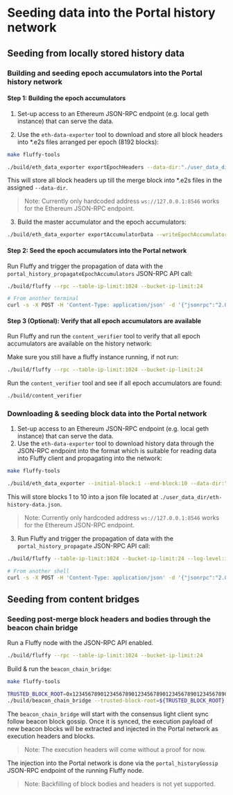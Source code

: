 # Seeding data into the Portal history network

## Seeding from locally stored history data

### Building and seeding epoch accumulators into the Portal history network

#### Step 1: Building the epoch accumulators
1. Set-up access to an Ethereum JSON-RPC endpoint (e.g. local geth instance)
that can serve the data.

2. Use the `eth-data-exporter` tool to download and store all block headers into
*.e2s files arranged per epoch (8192 blocks):

```bash
make fluffy-tools

./build/eth_data_exporter exportEpochHeaders --data-dir:"./user_data_dir/"
```

This will store all block headers up till the merge block into *.e2s files in
the assigned `--data-dir`.

> Note: Currently only hardcoded address `ws://127.0.0.1:8546` works for the
Ethereum JSON-RPC endpoint.

3. Build the master accumulator and the epoch accumulators:

```bash
./build/eth_data_exporter exportAccumulatorData --writeEpochAccumulators --data-dir:"./user_data_dir/"
```

#### Step 2: Seed the epoch accumulators into the Portal network
Run Fluffy and trigger the propagation of data with the
`portal_history_propagateEpochAccumulators` JSON-RPC API call:

```bash
./build/fluffy --rpc --table-ip-limit:1024 --bucket-ip-limit:24

# From another terminal
curl -s -X POST -H 'Content-Type: application/json' -d '{"jsonrpc":"2.0","id":"1","method":"portal_history_propagateEpochAccumulators","params":["./user_data_dir/"]}' http://localhost:8545 | jq
```


#### Step 3 (Optional): Verify that all epoch accumulators are available
Run Fluffy and run the `content_verifier` tool to verify that all epoch
accumulators are available on the history network:

Make sure you still have a fluffy instance running, if not run:
```bash
./build/fluffy --rpc --table-ip-limit:1024 --bucket-ip-limit:24
```

Run the `content_verifier` tool and see if all epoch accumulators are found:
```bash
./build/content_verifier
```

### Downloading & seeding block data into the Portal network

1. Set-up access to an Ethereum JSON-RPC endpoint (e.g. local geth instance)
that can serve the data.
2. Use the `eth-data-exporter` tool to download history data through the
JSON-RPC endpoint into the format which is suitable for reading data into
Fluffy client and propagating into the network:

```bash
make fluffy-tools

./build/eth_data_exporter --initial-block:1 --end-block:10 --data-dir:"/user_data_dir/"
```

This will store blocks 1 to 10 into a json file located at
`./user_data_dir/eth-history-data.json`.

> Note: Currently only hardcoded address `ws://127.0.0.1:8546` works for the
Ethereum JSON-RPC endpoint.

3. Run Fluffy and trigger the propagation of data with the
`portal_history_propagate` JSON-RPC API call:

```bash
./build/fluffy --table-ip-limit:1024 --bucket-ip-limit:24 --log-level:info --rpc

# From another shell
curl -s -X POST -H 'Content-Type: application/json' -d '{"jsonrpc":"2.0","id":"1","method":"portal_history_propagate","params":["./user_data_dir/eth-history-data.json"]}' http://localhost:8545 | jq
```

## Seeding from content bridges

### Seeding post-merge block headers and bodies through the beacon chain bridge

Run a Fluffy node with the JSON-RPC API enabled.

```bash
./build/fluffy --rpc --table-ip-limit:1024 --bucket-ip-limit:24
```

Build & run the `beacon_chain_bridge`:
```bash
make fluffy-tools

TRUSTED_BLOCK_ROOT=0x1234567890123456789012345678901234567890123456789012345678901234 # Replace this
./build/beacon_chain_bridge --trusted-block-root=${TRUSTED_BLOCK_ROOT}
```

The `beacon_chain_bridge` will start with the consensus light client sync follow
beacon block gossip. Once it is synced, the execution payload of new beacon
blocks will be extracted and injected in the Portal network as execution headers
and blocks.

> Note: The execution headers will come without a proof for now.

The injection into the Portal network is done via the
`portal_historyGossip` JSON-RPC endpoint of the running Fluffy node.

> Note: Backfilling of block bodies and headers is not yet supported.
